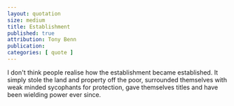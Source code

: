 ```yaml
---
layout: quotation
size: medium
title: Establishment
published: true
attribution: Tony Benn
publication:
categories: [ quote ]
---
```


I don't think people realise how the establishment became established. 
It simply stole the land and property off the poor, surrounded 
themselves with weak minded sycophants for protection, gave themselves 
titles and have been wielding power ever since.
